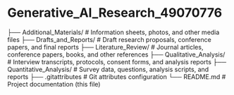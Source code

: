 # Generative_AI_Research_49070776
 
├── Additional_Materials/   # Information sheets, photos, and other media files
├── Drafts_and_Reports/     # Draft research proposals, conference papers, and final reports
├── Literature_Review/      # Journal articles, conference papers, books, and other references
├── Qualitative_Analysis/   # Interview transcripts, protocols, consent forms, and analysis reports
├── Quantitative_Analysis/  # Survey data, questions, analysis scripts, and reports
├── .gitattributes          # Git attributes configuration
└── README.md               # Project documentation (this file)
